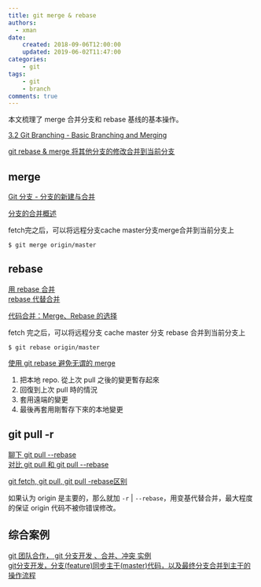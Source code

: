 ```yaml
---
title: git merge & rebase
authors:
  - xman
date:
    created: 2018-09-06T12:00:00
    updated: 2019-06-02T11:47:00
categories:
    - git
tags:
    - git
    - branch
comments: true
---
```


本文梳理了 merge 合并分支和 rebase 基线的基本操作。

<!-- more -->

[3.2 Git Branching - Basic Branching and Merging](https://git-scm.com/book/en/v2/Git-Branching-Basic-Branching-and-Merging)

[git rebase & merge 将其他分支的修改合并到当前分支](https://blog.csdn.net/GW569453350game/article/details/52536928)

## merge

[Git 分支 - 分支的新建与合并](https://git-scm.com/book/zh/v1/Git-%E5%88%86%E6%94%AF-%E5%88%86%E6%94%AF%E7%9A%84%E6%96%B0%E5%BB%BA%E4%B8%8E%E5%90%88%E5%B9%B6)  

[分支的合并概述](https://backlog.com/git-tutorial/cn/stepup/stepup1_4.html)  

fetch完之后，可以将远程分支cache master分支merge合并到当前分支上  

```Shell
$ git merge origin/master
```

## rebase

[用 rebase 合并](https://backlog.com/git-tutorial/cn/stepup/stepup2_8.html)  
[rebase 代替合并](https://www.git-tower.com/learn/git/ebook/cn/command-line/advanced-topics/rebase)  

[代码合并：Merge、Rebase 的选择](https://github.com/geeeeeeeeek/git-recipes/wiki/5.1-%E4%BB%A3%E7%A0%81%E5%90%88%E5%B9%B6%EF%BC%9AMerge%E3%80%81Rebase-%E7%9A%84%E9%80%89%E6%8B%A9)  

fetch 完之后，可以将远程分支 cache master  分支 rebase 合并到当前分支上  

```Shell
$ git rebase origin/master
```

[使用 git rebase 避免无谓的 merge](https://ihower.tw/blog/archives/3843)

1. 把本地 repo. 從上次 pull 之後的變更暫存起來  
2. 回復到上次 pull 時的情況  
3. 套用遠端的變更  
4. 最後再套用剛暫存下來的本地變更  

## git pull -r

[聊下 git pull --rebase](https://www.cnblogs.com/wangiqngpei557/p/6056624.html)  
[对比 git pull 和 git pull --rebase](https://www.cnblogs.com/kevingrace/p/5896706.html)  

[git fetch, git pull, git pull -rebase区别](https://blog.csdn.net/duomengwuyou/article/details/51199597)  

如果认为 origin 是主要的，那么就加 `-r` | `--rebase`，用变基代替合并，最大程度的保证 origin 代码不被你错误修改。

## 综合案例

[git 团队合作， git 分支开发 、合并、冲突 实例](https://github.com/woai30231/webDevDetails/tree/master/13)  
[git分支开发，分支(feature)同步主干(master)代码，以及最终分支合并到主干的操作流程](https://blog.csdn.net/luolianxi/article/details/78281528)  
